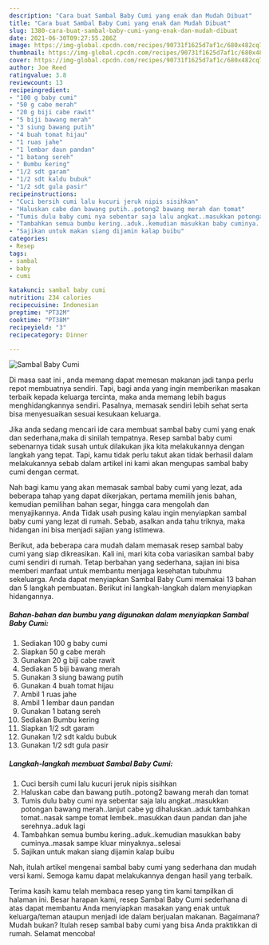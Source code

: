 ```yaml
---
description: "Cara buat Sambal Baby Cumi yang enak dan Mudah Dibuat"
title: "Cara buat Sambal Baby Cumi yang enak dan Mudah Dibuat"
slug: 1380-cara-buat-sambal-baby-cumi-yang-enak-dan-mudah-dibuat
date: 2021-06-30T09:27:55.286Z
image: https://img-global.cpcdn.com/recipes/90731f1625d7af1c/680x482cq70/sambal-baby-cumi-foto-resep-utama.jpg
thumbnail: https://img-global.cpcdn.com/recipes/90731f1625d7af1c/680x482cq70/sambal-baby-cumi-foto-resep-utama.jpg
cover: https://img-global.cpcdn.com/recipes/90731f1625d7af1c/680x482cq70/sambal-baby-cumi-foto-resep-utama.jpg
author: Joe Reed
ratingvalue: 3.8
reviewcount: 13
recipeingredient:
- "100 g baby cumi"
- "50 g cabe merah"
- "20 g biji cabe rawit"
- "5 biji bawang merah"
- "3 siung bawang putih"
- "4 buah tomat hijau"
- "1 ruas jahe"
- "1 lembar daun pandan"
- "1 batang sereh"
- " Bumbu kering"
- "1/2 sdt garam"
- "1/2 sdt kaldu bubuk"
- "1/2 sdt gula pasir"
recipeinstructions:
- "Cuci bersih cumi lalu kucuri jeruk nipis sisihkan"
- "Haluskan cabe dan bawang putih..potong2 bawang merah dan tomat"
- "Tumis dulu baby cumi nya sebentar saja lalu angkat..masukkan potongan bawang merah..lanjut cabe yg dihaluskan..aduk tambahkan tomat..nasak sampe tomat lembek..masukkan daun pandan dan jahe serehnya..aduk lagi"
- "Tambahkan semua bumbu kering..aduk..kemudian masukkan baby cuminya..masak sampe kluar minyaknya..selesai"
- "Sajikan untuk makan siang dijamin kalap buibu"
categories:
- Resep
tags:
- sambal
- baby
- cumi

katakunci: sambal baby cumi 
nutrition: 234 calories
recipecuisine: Indonesian
preptime: "PT32M"
cooktime: "PT38M"
recipeyield: "3"
recipecategory: Dinner

---
```



![Sambal Baby Cumi](https://img-global.cpcdn.com/recipes/90731f1625d7af1c/680x482cq70/sambal-baby-cumi-foto-resep-utama.jpg)

Di masa  saat ini , anda memang dapat memesan makanan jadi tanpa perlu repot membuatnya sendiri. Tapi, bagi anda yang ingin memberikan masakan terbaik kepada keluarga tercinta, maka anda memang lebih bagus menghidangkannya sendiri. Pasalnya, memasak sendiri lebih sehat serta bisa menyesuaikan sesuai kesukaan keluarga.

Jika anda sedang mencari ide cara membuat sambal baby cumi yang enak dan sederhana,maka di sinilah tempatnya. Resep sambal baby cumi  sebenarnya tidak susah untuk dilakukan jika kita melakukannya dengan langkah yang tepat. Tapi, kamu tidak perlu takut akan tidak berhasil dalam melakukannya 
sebab dalam artikel ini kami akan mengupas sambal baby cumi dengan cermat.  



Nah bagi kamu yang akan memasak sambal baby cumi yang lezat, ada beberapa tahap yang dapat dikerjakan, pertama memilih jenis bahan, kemudian pemilihan bahan segar, hingga cara mengolah dan menyajikannya. Anda Tidak usah pusing kalau ingin menyiapkan sambal baby cumi yang lezat di rumah. Sebab, asalkan anda  tahu triknya, maka hidangan ini bisa menjadi sajian yang istimewa.

Berikut, ada beberapa cara mudah dalam memasak resep sambal baby cumi yang siap dikreasikan. Kali ini, mari kita coba variasikan sambal baby cumi sendiri di rumah. Tetap berbahan yang sederhana, sajian ini bisa memberi manfaat untuk membantu menjaga kesehatan tubuhmu sekeluarga. Anda dapat menyiapkan Sambal Baby Cumi memakai 13 bahan dan 5 langkah pembuatan. Berikut ini langkah-langkah dalam menyiapkan hidangannya.

<!--inarticleads1-->

##### Bahan-bahan dan bumbu yang digunakan dalam menyiapkan Sambal Baby Cumi:

1. Sediakan 100 g baby cumi
1. Siapkan 50 g cabe merah
1. Gunakan 20 g biji cabe rawit
1. Sediakan 5 biji bawang merah
1. Gunakan 3 siung bawang putih
1. Gunakan 4 buah tomat hijau
1. Ambil 1 ruas jahe
1. Ambil 1 lembar daun pandan
1. Gunakan 1 batang sereh
1. Sediakan  Bumbu kering
1. Siapkan 1/2 sdt garam
1. Gunakan 1/2 sdt kaldu bubuk
1. Gunakan 1/2 sdt gula pasir




<!--inarticleads2-->

##### Langkah-langkah membuat Sambal Baby Cumi:

1. Cuci bersih cumi lalu kucuri jeruk nipis sisihkan
1. Haluskan cabe dan bawang putih..potong2 bawang merah dan tomat
1. Tumis dulu baby cumi nya sebentar saja lalu angkat..masukkan potongan bawang merah..lanjut cabe yg dihaluskan..aduk tambahkan tomat..nasak sampe tomat lembek..masukkan daun pandan dan jahe serehnya..aduk lagi
1. Tambahkan semua bumbu kering..aduk..kemudian masukkan baby cuminya..masak sampe kluar minyaknya..selesai
1. Sajikan untuk makan siang dijamin kalap buibu




Nah, itulah artikel mengenai  sambal baby cumi  yang sederhana dan mudah versi kami. Semoga kamu dapat melakukannya dengan hasil yang terbaik. 

Terima kasih kamu telah membaca resep yang tim kami tampilkan di halaman ini. Besar harapan kami, resep  Sambal Baby Cumi sederhana di atas dapat membantu Anda menyiapkan masakan yang enak untuk keluarga/teman ataupun menjadi ide dalam berjualan makanan. Bagaimana? Mudah bukan? Itulah resep sambal baby cumi yang bisa Anda praktikkan di rumah. Selamat mencoba!

